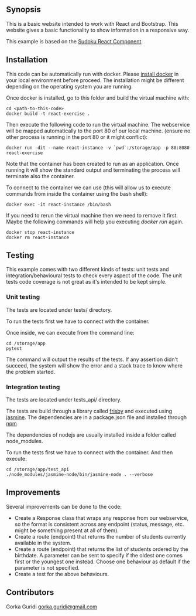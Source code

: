 ## Synopsis

This is a basic website intended to work with React and Bootstrap. This website gives a basic
functionality to show information in a responsive way.

This example is based on the [Sudoku React Component](https://www.npmjs.com/package/sudoku-react-component).

## Installation

This code can be automatically run with docker. Please [install docker](https://docs.docker.com/engine/installation/)
in your local environment before proceed. The installation might be different depending on the
operating system you are running.

Once docker is installed, go to this folder and build the virtual machine with:

```
cd <path-to-this-code>
docker build -t react-exercise .
```

Then execute the following code to run the virtual machine. The webservice will be mapped automatically to the port 80
of our local machine. (ensure no other process is running in the port 80 or it might conflict):

```
docker run -dit --name react-instance -v `pwd`:/storage/app -p 80:8080 react-exercise
```

Note that the container has been created to run as an application. Once running it will
show the standard output and terminating the process will terminate also the container.

To connect to the container we can use (this will allow us to execute commands from
inside the container using the bash shell):

```
docker exec -it react-instance /bin/bash
```

If you need to rerun the virtual machine then we need to remove it first. Maybe the
following commands will help you executing _docker run_ again.

```
docker stop react-instance
docker rm react-instance
```

## Testing

This example comes with two different kinds of tests: unit tests and integration/behavioural
tests to check every aspect of the code. The unit tests code coverage is not great as
it's intended to be kept simple.

### Unit testing

The tests are located under tests/ directory.

To run the tests first we have to connect with the container.

Once inside, we can execute from the command line:

```
cd /storage/app
pytest
```

The command will output the results of the tests. If any assertion didn't succeed, the
system will show the error and a stack trace to know where the problem started.

### Integration testing

The tests are located under tests_api/ directory.

The tests are build through a library called [frisby](https://www.frisbyjs.com/) and
executed using [jasmine](https://jasmine.github.io/). The dependencies are in a
package.json file and installed through [npm](https://www.npmjs.com/)

The dependencies of nodejs are usually installed inside a folder called node_modules.

To run the tests first we have to connect with the container. And then execute:

```
cd /storage/app/test_api
./node_modules/jasmine-node/bin/jasmine-node . --verbose
```

## Improvements

Several improvements can be done to the code:

- Create a Response class that wraps any response from our webservice, so the
format is consistent across any endpoint (status, message, etc. might be
something present at all of them).
- Create a route (endpoint) that returns the number of students currently
available in the system.
- Create a route (endpoint) that returns the list of students ordered by the
birthdate. A parameter can be sent to specify if the oldest one comes first or the
youngest one instead. Choose one behaviour as default if the parameter is not specified.
- Create a test for the above behaviours.

## Contributors

Gorka Guridi <gorka.guridi@gmail.com>
